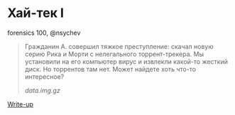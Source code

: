 # Хай-тек I

forensics 100, @nsychev

> Гражданин А. совершил тяжкое преступление: скачал новую серию Рика и Морти с нелегального торрент-трекера. Мы установили на его компьютер вирус и извлекли какой-то жесткий диск. Но торрентов там нет. Может найдете хоть что-то интересное?
>
> *data.img.gz*

[Write-up](WRITEUP.md)
